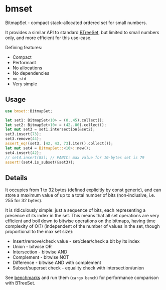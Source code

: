# bmset

BitmapSet - compact stack-allocated ordered set for small numbers.

It provides a similar API to standard [BTreeSet](https://doc.rust-lang.org/std/collections/struct.BTreeSet.html), but limited to small numbers only, and more efficient for this use-case.

Defining features:
- Compact
- Performant
- No allocations
- No dependencies
- `no_std`
- Very simple

## Usage

```rust
use bmset::BitmapSet;

let set1: BitmapSet<10> = (0..45).collect();
let set2: BitmapSet<10> = (42..80).collect();
let mut set3 = set1.intersection(&set2);
set3.insert(73);
set3.remove(44);
assert_eq!(set3, [42, 43, 73].iter().collect());
let mut set4 = BitmapSet::<10>::new();
set4.insert(42);
// set4.insert(85); // PANIC: max value for 10-bytes set is 79
assert!(set4.is_subset(&set3));
```

## Details

It occupies from 1 to 32 bytes (defined explicitly by const generic), and can store a maximum value of up to a total number of bits (non-inclusive, i.e. 255 for 32 bytes).

It is ridiculously simple: just a sequence of bits, each representing a presence of its index in the set. This means that all set operations are very efficient and boil down to bitwise operations on the bitmaps, having time complexity of O(1) (independent of the number of values in the set, though proportional to the max set size):
- Insert/remove/check value - set/clear/check a bit by its index
- Union - bitwise OR
- Intersection - bitwise AND
- Complement - bitwise NOT
- Difference - bitwise AND with complement
- Subset/superset check - equality check with intersection/union

See [benchmarks](benches/bench.rs) and run them (`cargo bench`) for performance comparison with BTreeSet.
